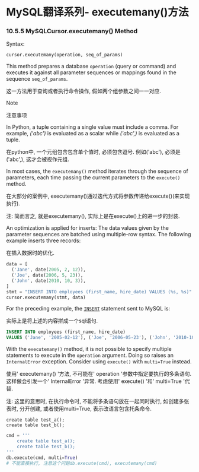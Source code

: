 # MySQL翻译系列- executemany()方法



### 10.5.5 MySQLCursor.executemany() Method

Syntax:

```python
cursor.executemany(operation, seq_of_params)
```

This method prepares a database `operation` (query or command) and executes it against all parameter sequences or mappings found in the sequence `seq_of_params`.

这一方法用于查询或者执行命令操作, 假如两个组参数之间一一对应.

Note

注意事项

In Python, a tuple containing a single value must include a comma. For example, *('abc')* is evaluated as a scalar while *('abc',)* is evaluated as a tuple.

在python中, 一个元组包含包含单个值时, 必须包含逗号. 例如('abc'), 必须是('abc',), 这才会被视作元组.

In most cases, the `executemany()` method iterates through the sequence of parameters, each time passing the current parameters to the `execute()` method.

在大部分的案例中, executemany()通过迭代方式将参数传递给execute()(来实现执行).

注: 简而言之, 就是executemany(), 实际上是在execute()上的进一步的封装.

An optimization is applied for inserts: The data values given by the parameter sequences are batched using multiple-row syntax. The following example inserts three records:

在插入数据时的优化.

```python
data = [
  ('Jane', date(2005, 2, 12)),
  ('Joe', date(2006, 5, 23)),
  ('John', date(2010, 10, 3)),
]
stmt = "INSERT INTO employees (first_name, hire_date) VALUES (%s, %s)"
cursor.executemany(stmt, data)
```

For the preceding example, the [`INSERT`](https://dev.mysql.com/doc/refman/8.0/en/insert.html) statement sent to MySQL is:

实际上是将上述的内容拼成一个sql语句.

```sql
INSERT INTO employees (first_name, hire_date)
VALUES ('Jane', '2005-02-12'), ('Joe', '2006-05-23'), ('John', '2010-10-03')
```

With the `executemany()` method, it is not possible to specify multiple statements to execute in the `operation` argument. Doing so raises an `InternalError` exception. Consider using `execute()` with `multi=True` instead.

使用' executemany() '方法, 不可能在' operation '参数中指定要执行的多条语句. 这样做会引发一个' InternalError '异常. 考虑使用' execute() '和' multi=True '代替.

注: 这里的意思时, 在执行命令时, 不能将多条语句放在一起同时执行, 如创建多张表时, 分开创建, 或者使用multi=True, 表示改语言包含托条命令.

```mysql
create table test_a();
create table test_b();
```

```python
cmd = '''
    create table test_a();
    create table test_b();
'''
db.execute(cmd, multi=True)
# 不能直接执行, 注意这个问题db.execute(cmd), executemany(cmd) 
```

